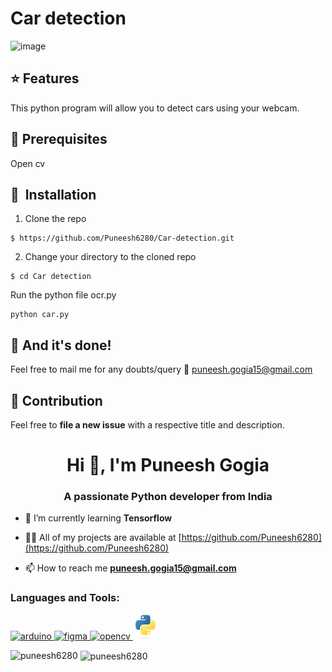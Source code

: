 # Car detection


![image](https://user-images.githubusercontent.com/76698487/118390366-541eb380-b64c-11eb-8c0f-082e65a31367.png)


## :star: Features
This python program will allow you to detect cars using your webcam.
## :key: Prerequisites
Open cv 



## 🚀&nbsp; Installation
1. Clone the repo
```
$ https://github.com/Puneesh6280/Car-detection.git
```
 2. Change your directory to the cloned repo 
```
$ cd Car detection
```
Run the python file ocr.py
```
python car.py
```

## :clap: And it's done!
Feel free to mail me for any doubts/query 
:email: puneesh.gogia15@gmail.com

## :handshake: Contribution
Feel free to **file a new issue** with a respective title and description.


<h1 align="center">Hi 👋, I'm Puneesh Gogia</h1>
<h3 align="center">A passionate Python developer from India</h3>

- 🌱 I’m currently learning **Tensorflow**

- 👨‍💻 All of my projects are available at [https://github.com/Puneesh6280](https://github.com/Puneesh6280)

- 📫 How to reach me **puneesh.gogia15@gmail.com**


<h3 align="left">Languages and Tools:</h3>
<p align="left"> <a href="https://www.arduino.cc/" target="_blank"> <img src="https://cdn.worldvectorlogo.com/logos/arduino-1.svg" alt="arduino" width="40" height="40"/> </a> <a href="https://www.figma.com/" target="_blank"> <img src="https://www.vectorlogo.zone/logos/figma/figma-icon.svg" alt="figma" width="40" height="40"/> </a> <a href="https://opencv.org/" target="_blank"> <img src="https://www.vectorlogo.zone/logos/opencv/opencv-icon.svg" alt="opencv" width="40" height="40"/> </a> <a href="https://www.python.org" target="_blank"> <img src="https://raw.githubusercontent.com/devicons/devicon/master/icons/python/python-original.svg" alt="python" width="40" height="40"/> </a> </p>

<p><img align="left" src="https://github-readme-stats.vercel.app/api/top-langs?username=puneesh6280&show_icons=true&locale=en&layout=compact" alt="puneesh6280" /></p>

<p>&nbsp;<img align="center" src="https://github-readme-stats.vercel.app/api?username=puneesh6280&show_icons=true&locale=en" alt="puneesh6280" /></p>

